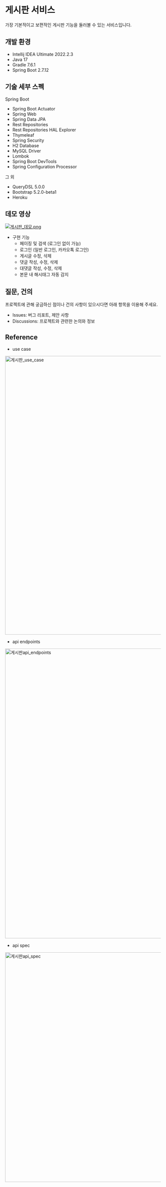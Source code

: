 # 게시판 서비스

가장 기본적이고 보편적인 게시판 기능을 둘러볼 수 있는 서비스입니다.

## 개발 환경

* Intellij IDEA Ultimate 2022.2.3
* Java 17
* Gradle 7.6.1
* Spring Boot 2.7.12

## 기술 세부 스펙

Spring Boot

* Spring Boot Actuator
* Spring Web
* Spring Data JPA
* Rest Repositories
* Rest Repositories HAL Explorer
* Thymeleaf
* Spring Security
* H2 Database
* MySQL Driver
* Lombok
* Spring Boot DevTools
* Spring Configuration Processor

그 외

* QueryDSL 5.0.0
* Bootstrap 5.2.0-beta1
* Heroku

## 데모 영상

[![게시판_데모.png](https://github.com/hajungIm/project-board/assets/133209775/b71ad9b0-033d-42ea-a8bf-a7431d4a5305)](https://drive.google.com/file/d/1CC2--WV9-SBIMrmys6hkW0MeChE9Qtib/view?usp=sharing)

* 구현 기능
    - 페이징 및 검색 (로그인 없이 가능)
    - 로그인 (일반 로그인, 카카오톡 로그인)
    - 게시글 수정, 삭제
    - 댓글 작성, 수정, 삭제
    - 대댓글 작성, 수정, 삭제
    - 본문 내 해시태그 자동 감지

## 질문, 건의

프로젝트에 관해 궁금하신 점이나 건의 사항이 있으시다면 아래 항목을 이용해 주세요.

* Issues: 버그 리포트, 제안 사항
* Discussions: 프로젝트와 관련한 논의와 정보

## Reference

* use case
<img width="900" alt="게시판_use_case" src="https://github.com/hajungIm/project-board/assets/133209775/24aa489c-8b56-4483-a0cf-3c59e48f736f">

* api endpoints
<img width="936" alt="게시판api_endpoints" src="https://github.com/hajungIm/project-board/assets/133209775/8d39eec8-e429-4508-bdc8-9e831d3da345">

* api spec
<img width="742" alt="게시판api_spec" src="https://github.com/hajungIm/project-board/assets/133209775/c3c99664-518a-4722-a0eb-ac34a96db560">

